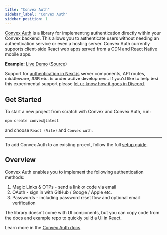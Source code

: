 ```yaml
---
title: "Convex Auth"
sidebar_label: "Convex Auth"
sidebar_position: 1
---
```


[Convex Auth](https://labs.convex.dev/auth) is a library for implementing
authentication directly within your Convex backend. This allows you to
authenticate users without needing an authentication service or even a hosting
server. Convex Auth currently supports client-side React web apps served from a
CDN and React Native mobile apps.

**Example:** [Live Demo](https://labs.convex.dev/auth-example)
([Source](https://github.com/get-convex/convex-auth-example))

<BetaAdmonition feature="Convex Auth" verb="is" />

Support for
[authentication in Next.js](https://labs.convex.dev/auth/authz/nextjs) server
components, API routes, middleware, SSR etc. is under active development. If
you'd like to help test this experimental support please
[let us know how it goes in Discord](https://convex.dev/community).

## Get Started

To start a new project from scratch with Convex and Convex Auth, run:

```sh
npm create convex@latest
```

and choose `React (Vite)` and `Convex Auth`.

---

To add Convex Auth to an existing project, follow the full
[setup guide](https://labs.convex.dev/auth/setup).

## Overview

Convex Auth enables you to implement the following authentication methods:

1. Magic Links & OTPs - send a link or code via email
2. OAuth - sign in with GitHub / Google / Apple etc.
3. Passwords - including password reset flow and optional email verification

The library doesn't come with UI components, but you can copy code from the docs
and example repo to quickly build a UI in React.

Learn more in the [Convex Auth docs](https://labs.convex.dev/auth).

